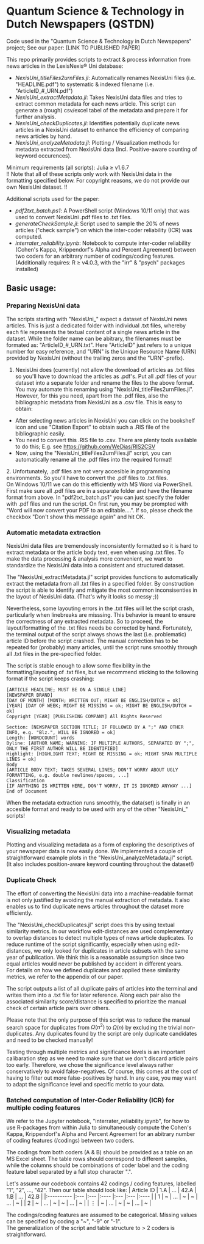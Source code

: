 # Quantum Science & Technology in Dutch Newspapers (QSTDN)

Code used in the "Quantum Science & Technology in Dutch Newspapers" project; See our paper: [LINK TO PUBLISHED PAPER]

This repo primarily provides scripts to extract & process information from news articles in the LexisNexis® Uni database:
- _NexisUni_titleFiles2urnFiles.jl_: Automatically renames NexisUni files (i.e. "HEADLINE.pdf") to systematic & indexed filename (i.e. "ArticleID_#_URN.pdf")
- _NexisUni_extractMetadata.jl_: Takes NexisUni data files and tries to extract common metadata for each news article. This script can generate a (rough) csv/excel tabel of the metadata and prepare it for further analysis.
- _NexisUni_checkDuplicates.jl_: Identifies potentially duplicate news articles in a NexisUni dataset to enhance the efficiency of comparing news articles by hand.
- _NexisUni_analyzeMetadata.jl_: Plotting / Visualization methods for metadata extracted from NexisUni data (Incl. Positive-aware counting of keyword occurences).

Minimum requirements (all scripts): Julia ≥ v1.6.7 <br>
!! Note that all of these scripts only work with NexisUni data in the formatting specified below. For copyright reasons, we do not provide our own NexisUni dataset. !!

Additional scripts used for the paper:
- _pdf2txt_batch.ps1_: A PowerShell script (Windows 10/11 only) that was used to convert NexisUni .pdf files to .txt files.
- _generateCheckSample.jl_: Script used to sample the 20% of news articles ("check sample") on which the inter-coder reliability (ICR) was computed. 
- _interrater_reliability.ipynb_: Notebook to compute inter-coder reliability (Cohen's Kappa, Krippendorf's Alpha and Percent Agreement) between two coders for an arbitrary number of codings/coding features. (Additionally requires: R ≥ v4.0.3, with the "irr" & "psych" packages installed)

## Basic usage:

### Preparing NexisUni data

The scripts starting with "NexisUni_" expect a dataset of NexisUni news articles. This is just a dedicated folder with individual .txt files, whereby each file represents the textual content of a single news article in the dataset. While the folder name can be abitrary, the filenames must be formated as: "ArticleID_#_URN.txt". Here "ArticleID" just refers to a unique number for easy reference, and "URN" is the Unique Resource Name (URN) provided by NexisUni (without the trailing zeros and the "URN"-prefix). <p>

1. NexisUni does (currently) not allow the download of articles as .txt files so you'll have to download the articles as .pdf's. Put all .pdf files of your dataset into a separate folder and rename the files to the above format. <br>
You may automate this renaming using "NexisUni_titleFiles2urnFiles.jl". However, for this you need, apart from the .pdf files, also the bibliographic metadata from NexisUni as a .csv file. This is easy to obtain: <br>
- After selecting news articles in NexisUni you can click on the bookshelf icon and use "Citation Export" to obtain such a .RIS file of the bibliographic easily. 
- You need to convert this .RIS file to .csv. There are plenty tools available to do this; E.g. see https://github.com/WeDias/RIS2CSV
- Now, using the "NexisUni_titleFiles2urnFiles.jl" script, you can automatically rename all the .pdf files into the required format!
<p>
2. Unfortunately, .pdf files are not very accesible in programming environments. So you'll have to convert the .pdf files to .txt files. <br>
On Windows 10/11 we can do this efficiently with MS Word via PowerShell. First make sure all .pdf files are in a separate folder and have the filename format from above. In "pdf2txt_batch.ps1" you can just specify the folder with .pdf files and run the script. On first run, you may be prompted with "Word will now convert your PDF to an editable....". If so, please check the checkbox "Don't show this message again" and hit OK. <br>

### Automatic metadata extraction
NexisUni data files are tremendously inconsistently formatted so it is hard to extract metadata or the article body text, even when using .txt files. To make the data processing & analysis more convenient, we want to standardize the NexisUni data into a consistent and structured dataset. <p>
The "NexisUni_extractMetadata.jl" script provides functions to automatically extract the metadata from all .txt files in a specified folder. By construction the script is able to identify and mitigate the most common inconsisenties in the layout of NexisUni data. (That's why it looks so messy ;)) <p>
Nevertheless, some layouting errors in the .txt files will let the script crash, particularly when linebreaks are misssing. This behavior is meant to ensure the correctness of any extracted metadata. So to proceed, the layout/formatting of the .txt files needs be corrected by hand. Fortunately, the terminal output of the script always shows the last (i.e. problematic) article ID before the script crashed.  The manual correction has to be repeated for (probably) many articles, until the script runs smoothly through all .txt files in the pre-specified folder. <p>
The script is stable enough to allow some flexibility in the formatting/layouting of .txt files, but we recommend sticking to the following format if the script keeps crashing:

```
[ARTICLE HEADLINE; MUST BE ON A SINGLE LINE]
[NEWSPAPER BRAND]
[DAY OF MONTH] [MONTH; WRITTEN OUT; MIGHT BE ENGLISH/DUTCH = ok] [YEAR] [DAY OF WEEK; MIGHT BE MISSING = ok; MIGHT BE ENGLISH/DUTCH = ok]
Copyright [YEAR] [PUBLISHING COMPANY] All Rights Reserved

Section: [NEWSPAPER SECTION TITLE; IF FOLLOWED BY A ";" AND OTHER INFO, e.g. "Blz.", WILL BE IGNORED = ok]
Length: [WORDCOUNT] words
Byline: [AUTHOR NAME; WARNING: IF MULTIPLE AUTHORS, SEPARATED BY ";", ONLY THE FIRST AUTHOR WILL BE IDENTIFIED]
Highlight: [HIGHLIGHT TEXT; MIGHT BE MISSING = ok; MIGHT SPAN MULTIPLE LINES = ok]
Body
[ARTICLE BODY TEXT; TAKES SEVERAL LINES; DON'T WORRY ABOUT UGLY FORMATTING, e.g. double newlines/spaces, ...]
Classification
[IF ANYTHING IS WRITTEN HERE, DON'T WORRY, IT IS IGNORED ANYWAY ...]
End of Document
```

When the metadata extraction runs smoothly, the data(set) is finally in an accesible format and ready to be used with any of the other "NexisUni_" scripts! 

### Visualizing metadata

Plotting and visualizing metadata as a form of exploring the descriptives of your newspaper data is now easily done. We implemented a couple of straightforward example plots in the "NexisUni_analyzeMetadata.jl" script. (It also includes position-aware keyword counting throughout the dataset!)

### Duplicate Check
The effort of converting the NexisUni data into a machine-readable format is not only justified by avoiding the manual extraction of metadata. It also enables us to find duplicate news articles throughout the dataset more efficiently.  <p>
The "NexisUni_checkDuplicates.jl" script does this by using textual similarity metrics. In our workflow edit-distances are used complementary to overlap distances to detect multiple types of news article duplicates. To reduce runtime of the script significantly, especially when using edit-distances, we only looked for duplicates in article subsets with the same year of publication. We think this is a reasonable assumption since two equal articles would never be published by accident in different years. <br>
For details on how we defined duplicates and applied these similarity metrics, we refer to the appendix of our paper.  <p>

The script outputs a list of all duplicate pairs of articles into the terminal and writes them into a .txt file for later reference. Along each pair also the associated similarity score/distance is specified to prioritize the manual check of certain article pairs over others. <p>
Please note that the only purpose of this script was to reduce the manual search space for duplicates from $Ω(n^2)$ to $Ω(n)$ by excluding the trivial non-duplicates. Any duplicates found by the script are only duplicate candidates and need to be checked manually! <p> 
Testing through multiple metrics and significance levels is an important calibaration step as we need to make sure that we don't discard article pairs too early. Therefore, we chose the significance level always rather conservatively to avoid false-negatives. Of course, this comes at the cost of having to filter out more false-positives by hand. In any case, you may want to adapt the significance level and specific metric to your data.

### Batched computation of Inter-Coder Reliability (ICR) for multiple coding features
We refer to the Jupyter notebook, "interrater_reliability.ipynb", for how to use R-packages from within Julia to simultaneously compute the Cohen's Kappa, Krippendorf's Alpha and Percent Agreement for an abitrary number of coding features (/codings) between two coders. <p>
The codings from both coders (A & B) should be provided as a table on an MS Excel sheet. The table rows should correspond to different samples, while the columns should be combinations of coder label and the coding feature label separated by a full stop character ".". <p>
Let's assume our codebook contains 42 codings / coding features, labelled "1", "2", ..., "42". Then our table should look like:
| Article ID | 1.A | ... | 42.A | 1.B | ... | 42.B |
|:---------- |:--- |:--- |:---- |:--- |:--- |:---- |
| 1          | ~   | ... | ~    | ~   | ... | ~    |
| 2 | ~   | ... | ~    | ~   | ... | ~    |
| $\vdots$   |  ~  | ... |  ~  |  ~  | ... |   ~  |  

The codings/coding features are assumed to be categorical. Missing values can be specified by coding a "~", "-9" or "-1". <br>
The generalization of the script and table structure to > 2 coders is straightforward. 






